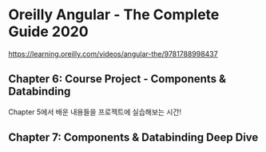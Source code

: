 # Oreilly Angular - The Complete Guide 2020

<https://learning.oreilly.com/videos/angular-the/9781788998437>

## Chapter 6: Course Project - Components & Databinding

Chapter 5에서 배운 내용들을 프로젝트에 실습해보는 시간!

## Chapter 7: Components & Databinding Deep Dive


